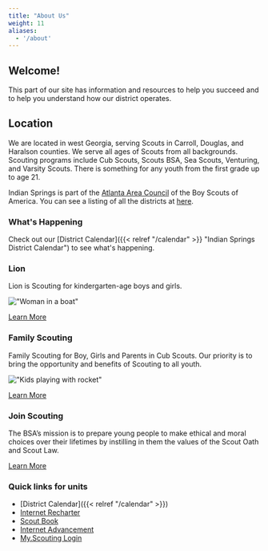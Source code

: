 ```yaml
---
title: "About Us"
weight: 11
aliases:
  - '/about'
---
```


## Welcome!

This part of our site has information and resources to help you succeed and to help you understand how our district operates.

## Location

We are located in west Georgia, serving Scouts in Carroll, Douglas, and Haralson counties. We serve all ages of Scouts from all backgrounds. Scouting programs include Cub Scouts, Scouts BSA, Sea Scouts, Venturing, and Varsity Scouts. There is something for any youth from the first grade up to age 21.

Indian Springs is part of the [Atlanta Area Council](https://www.atlantabsa.org) of the Boy Scouts of America. You can see a listing of all the districts at [here](https://www.atlantabsa.org/districts).

### What's Happening

Check out our [District Calendar]({{< relref "/calendar" >}} "Indian Springs District Calendar") to see what's happening.

### Lion

Lion is Scouting for kindergarten-age boys and girls.

!["Woman in a boat"](family-scouting.jpg)

[Learn More](https://beascout.scouting.org)

### Family Scouting

Family Scouting for Boy, Girls and Parents in Cub Scouts. Our priority is to bring the opportunity and benefits of Scouting to all youth.

!["Kids playing with rocket"](join-scouting.jpg)

[Learn More](https://beascout.scouting.org)

### Join Scouting

The BSA’s mission is to prepare young people to make ethical and moral choices over their lifetimes by instilling in them the values of the Scout Oath and Scout Law.

[Learn More](https://beascout.scouting.org)

### Quick links for units

- [District Calendar]({{< relref "/calendar" >}})
- [Internet Recharter](https://scoutnet.scouting.org/ucrs/UI/home/default.aspx)
- [Scout Book](https://scoutbook.scouting.org)
- [Internet Advancement](https://advancements.scouting.org)
- [My.Scouting Login](https://my.scouting.org/)
